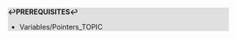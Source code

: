 <div style="margin:2em; background-color: #e0e0e0;">

<strong>↩PREREQUISITES↩</strong>

 * Variables/Pointers_TOPIC

</div>

